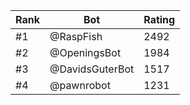Rank|Bot|Rating
---|---|---
#1|@RaspFish|2492
#2|@OpeningsBot|1984
#3|@DavidsGuterBot|1517
#4|@pawnrobot|1231
